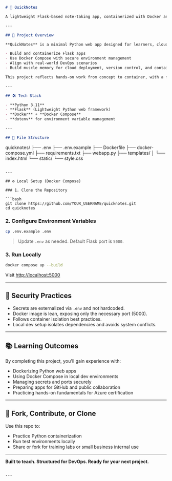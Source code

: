 ```markdown
# 📝 QuickNotes

A lightweight Flask-based note-taking app, containerized with Docker and ideal for practicing modern DevOps and container deployment workflows.

---

## 🚀 Project Overview

**QuickNotes** is a minimal Python web app designed for learners, cloud engineers, and DevOps professionals who want to:

- Build and containerize Flask apps
- Use Docker Compose with secure environment management
- Align with real-world DevOps scenarios
- Build muscle memory for cloud deployment, version control, and container registries

This project reflects hands-on work from concept to container, with a focus on security, efficiency, and repeatable deployments.

---

## 🛠️ Tech Stack

- **Python 3.11**
- **Flask** (Lightweight Python web framework)
- **Docker** + **Docker Compose**
- **dotenv** for environment variable management

---

## 📁 File Structure

```

quicknotes/
├── .env
├── .env.example
├── Dockerfile
├── docker-compose.yml
├── requirements.txt
├── webapp.py
├── templates/
│   └── index.html
└── static/
└── style.css

````

---

## ⚙️ Local Setup (Docker Compose)

### 1. Clone the Repository

```bash
git clone https://github.com/YOUR_USERNAME/quicknotes.git
cd quicknotes
````

### 2. Configure Environment Variables

```bash
cp .env.example .env
```

> Update `.env` as needed. Default Flask port is `5000`.

### 3. Run Locally

```bash
docker compose up --build
```

Visit [http://localhost:5000](http://localhost:5000)

---

## 🔐 Security Practices

* Secrets are externalized via `.env` and not hardcoded.
* Docker image is lean, exposing only the necessary port (5000).
* Follows container isolation best practices.
* Local dev setup isolates dependencies and avoids system conflicts.

---

## 📚 Learning Outcomes

By completing this project, you'll gain experience with:

* Dockerizing Python web apps
* Using Docker Compose in local dev environments
* Managing secrets and ports securely
* Preparing apps for GitHub and public collaboration
* Practicing hands-on fundamentals for Azure certification

---

## 🤝 Fork, Contribute, or Clone

Use this repo to:

* Practice Python containerization
* Run test environments locally
* Share or fork for training labs or small business internal use

---

**Built to teach. Structured for DevOps. Ready for your next project.**

```

---
